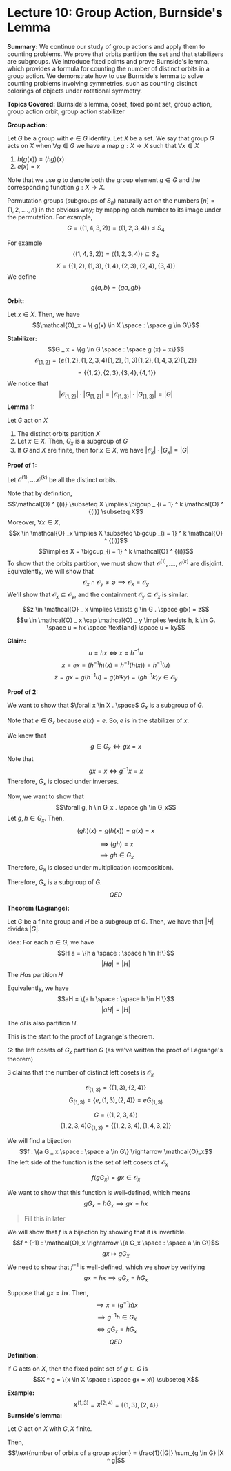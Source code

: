 # Lecture 10: Group Action, Burnside's Lemma

**Summary:**
We continue our study of group actions and apply them to counting problems. We prove that orbits partition the set and that stabilizers are subgroups. We introduce fixed points and prove Burnside's lemma, which provides a formula for counting the number of distinct orbits in a group action. We demonstrate how to use Burnside's lemma to solve counting problems involving symmetries, such as counting distinct colorings of objects under rotational symmetry.

**Topics Covered:** Burnside's lemma, coset, fixed point set, group action, group action orbit, group action stabilizer

**Group action:**

Let $G$ be a group with $e \in G$ identity. Let $X$ be a set. We say that group $G$ acts on $X$ when $\forall g \in G$ we have a map $g : X \rightarrow X$ such that $\forall x \in X$
1. $h(g(x)) = (hg)(x)$
2. $e(x) = x$

Note that we use $g$ to denote both the group element $g \in G$ and the corresponding function $g : X \rightarrow X$.

Permutation groups (subgroups of $S_n$) naturally act on the numbers $[n] = \{1, 2, ...., n\}$ in the obvious way; by mapping each number to its image under the permutation. For example,
$$G = \langle (1, 4, 3, 2) \rangle = \langle (1, 2, 3, 4) \rangle \leq S_4$$


For example
$$\langle (1, 4, 3, 2) \rangle = \langle (1, 2, 3, 4) \rangle \subseteq S_4$$
$$X = \{\{1, 2\}, \{1, 3\}, \{1, 4\}, \{2, 3\}, \{2, 4\}, \{3, 4\}\}$$
We define
$$g \{a, b\} = \{g a, g b\}$$

**Orbit:**

Let $x \in X$. Then, we have
$$\mathcal{O}_x = \{ g(x) \in X \space : \space g \in G\}$$

**Stabilizer:**
$$G _ x = \{g \in G \space : \space g (x) = x\}$$
$$\mathcal{O}_{\{1, 2\}} = \{e \{1, 2\}, (1, 2, 3, 4) \{1, 2\}, (1, 3) \{1, 2\}, (1, 4, 3, 2) \{1,2\}\}$$
$$= \{\{1, 2\}, \{2, 3\} ,\{3, 4\}, \{4, 1\}\}
$$
We notice that
$$|\mathcal{O} _ {\{1, 2\}}| \cdot |G _ {\{1, 2\}}| = |\mathcal{O} _ {\{1, 3\}}| \cdot |G _ {\{1, 3\}}| = |G|$$
**Lemma 1:**

Let $G$ act on $X$
1. The distinct orbits partition $X$
2. Let $x \in X$. Then, $G_x$ is a subgroup of $G$
3. If $G$ and $X$ are finite, then for $x \in X$, we have $|\mathcal{O}_x| \cdot |G _ x| = |G|$

**Proof of 1:**

Let $\mathcal{O} ^ {(1)}, .... \mathcal{O} ^ {(k)}$ be all the distinct orbits.

Note that by definition,
$$\mathcal{O} ^ {(i)} \subseteq X \implies \bigcup _ {i = 1} ^ k \mathcal{O} ^ {(i)} \subseteq X$$
Moreover, $\forall x \in X$,
$$x \in \mathcal{O} _x \implies X \subseteq \bigcup _{i = 1} ^ k \mathcal{O} ^ {(i)}$$
$$\implies X = \bigcup_{i = 1} ^ k \mathcal{O} ^ {(i)}$$
To show that the orbits partition, we must show that $\mathcal{O} ^ {(1)}, ...., \mathcal{O} ^ {(k)}$ are disjoint. Equivalently, we will show that
$$\mathcal{O} _ x \cap \mathcal{O} _ y \neq \emptyset \implies \mathcal{O}_x = \mathcal{O}_y$$
We'll show that $\mathcal{O} _ x \subseteq \mathcal{O} _y$, and the containment $\mathcal{O} _ y \subseteq \mathcal{O}_x$ is similar.

$$z \in \mathcal{O} _ x \implies \exists g \in G . \space g(x) = z$$
$$u \in \mathcal{O} _ x \cap \mathcal{O} _ y \implies \exists h, k \in G. \space u = hx \space \text{and} \space u = ky$$

**Claim:**
$$u = hx \iff x = h ^ {-1} u$$
$$x = ex = (h ^ {-1} h) (x) = h ^ {-1}(h(x)) = h ^ {-1}(u)$$
$$z = gx = g (h ^ {-1}u) = g ( h ^ {_1} ky) = (g h ^ {-1}k) y \in \mathcal{O} _ y$$

**Proof of 2:**

We want to show that $\forall x \in X . \space$ $G_x$ is a subgroup of $G$.

Note that $e \in G_x$ because $e(x) = e$. So, $e$ is in the stabilizer of $x$.

We know that
$$g \in G_x \iff gx = x$$
Note that
$$g x = x \iff g ^ {-1} x = x$$
Therefore, $G_x$ is closed under inverses.

Now, we want to show that
$$\forall g, h \in G_x . \space gh \in G_x$$
Let $g, h \in G_x$. Then,$$(gh)(x) = g(h(x)) = g(x) = x$$

$$\implies (gh) = x$$
$$\implies gh \in G_x$$
Therefore, $G_x$ is closed under multiplication (composition).

Therefore, $G_x$ is a subgroup of $G$.
$$QED$$

**Theorem (Lagrange):**

Let $G$ be a finite group and $H$ be a subgroup of $G$. Then, we have that $|H|$ divides $|G|$.

Idea: For each $a \in G$, we have
$$H a = \{h a \space : \space h \in H\}$$
$$|H a| = |H|$$
The $Ha$s partition $H$

Equivalently, we have
$$aH = \{a h \space : \space h \in H \}$$
$$|aH| = |H|$$

The $aH$s also partition $H$.

This is the start to the proof of Lagrange's theorem.

$G$: the left cosets of $G_x$ partition $G$ (as we've written the proof of Lagrange's theorem)

3 claims that the number of distinct left cosets is $\mathcal{O} _ x$

$$\mathcal{O} _ {\{1, 3\}} = \{\{1, 3\}, \{2, 4\}\}$$
$$G _ {\{1, 3\}} = \{e, (1, 3), (2, 4)\} = e G _ {\{1, 3\}}$$

$$G = \langle (1, 2, 3, 4) \rangle$$
$$(1, 2, 3, 4) G _ {\{1, 3\}} = \{(1, 2, 3, 4), (1, 4, 3 ,2)\}$$

We will find a bijection
$$f : \{a G _ x \space : \space a \in G\} \rightarrow \mathcal{O}_x$$
The left side of the function is the set of left cosets of $\mathcal{O}_x$

$$f \left ( g G_x \right ) = gx \in \mathcal{O}_x$$

We want to show that this function is well-defined, which means
$$g G_x = hG _x \implies gx = hx$$

> Fill this in later

We will show that $f$ is a bijection by showing that it is invertible.
$$f ^ {-1} : \mathcal{O}_x \rightarrow \{a G_x \space : \space a \in G\}$$
$$gx \mapsto gG_x$$
We need to show that $f ^ {-1}$ is well-defined, which we show by verifying
$$gx = hx \implies g G_x = hG_x$$

Suppose that $gx = hx$. Then,
$$\implies x = \left ( g ^ {-1}h \right ) x$$
$$\implies g ^ {-1} h \in G_x$$
$$\iff gG_x = hG_x$$
$$QED$$

**Definition:**

If $G$ acts on $X$, then the fixed point set of $g \in G$ is
$$X ^ g = \{x \in X \space : \space gx = x\} \subseteq X$$

**Example:**
$$X ^ {(1, 3)} = X ^ {(2, 4)} = \{\{1, 3\}, \{2, 4\}\}$$
**Burnside's lemma:**

Let $G$ act on $X$ with $G, X$ finite.

Then,
$$\text{number of orbits of a group action} = \frac{1}{|G|} \sum_{g \in G} |X ^ g|$$
